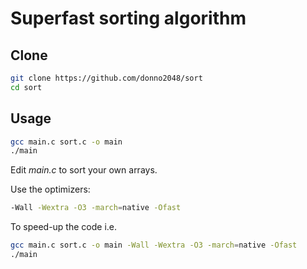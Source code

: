 # Superfast sorting algorithm

## Clone

```sh
git clone https://github.com/donno2048/sort
cd sort
```

## Usage

```sh
gcc main.c sort.c -o main
./main
```

Edit _main.c_ to sort your own arrays.

Use the optimizers:

```sh
-Wall -Wextra -O3 -march=native -Ofast
```

To speed-up the code i.e.

```sh
gcc main.c sort.c -o main -Wall -Wextra -O3 -march=native -Ofast
./main
```
